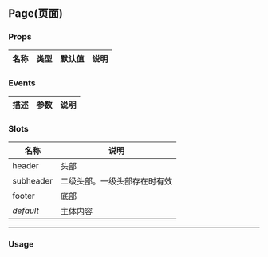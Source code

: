 Page(页面)
-
### <a name="props">Props</a>
|名称|类型|默认值|说明|
|---|---|---|---|


### <a name="events">Events</a>
|描述|参数|说明|
|---|---|---|


### <a name="slots">Slots</a>
|名称|说明|
|---|---|
|header|头部|
|subheader|二级头部。一级头部存在时有效|
|footer|底部|
|*default*|主体内容|


***
### <a name="usage">Usage</a>

